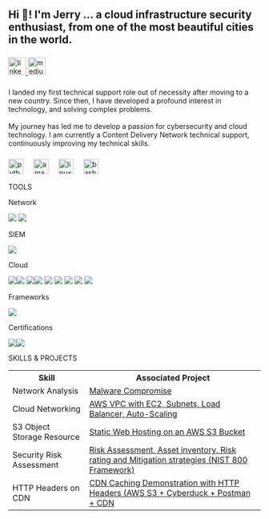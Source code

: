 <h2 align="left">Hi 👋! I'm Jerry ...  a cloud infrastructure security enthusiast, from one of the most beautiful cities in the world.</h2>

###

<div align="left">
  <a href="https://www.linkedin.com/in/jerry-odogwu" target="_blank">
    <img src="https://img.shields.io/static/v1?message=LinkedIn&logo=linkedin&label=&color=0077B5&logoColor=white&labelColor=&style=for-the-badge" height="35" alt="linkedin logo"  />
  </a>
  <a href="https://medium.com/@jerryodogwu" target="_blank">
    <img src="https://img.shields.io/static/v1?message=Medium&logo=medium&label=&color=12100E&logoColor=white&labelColor=&style=for-the-badge" height="35" alt="medium logo"  />
  </a>
</div>

###

<p align="left">I landed my first technical support role out of necessity after moving to a new country. Since then, I have developed a profound interest in technology, and solving complex problems. <br><br>My journey has led me to develop a passion for cybersecurity and cloud technology. I am currently a Content Delivery Network technical support, continuously improving my technical skills.</p>

###

<div align="left">
  <img src="https://cdn.jsdelivr.net/gh/devicons/devicon/icons/python/python-original.svg" height="30" alt="python logo"  />
  <img width="12" />
  <img src="https://cdn.jsdelivr.net/gh/devicons/devicon/icons/amazonwebservices/amazonwebservices-line-wordmark.svg" height="30" alt="amazonwebservices logo"  />
  <img width="12" />
  <img src="https://cdn.jsdelivr.net/gh/devicons/devicon/icons/linux/linux-original.svg" height="30" alt="linux logo"  />
  <img width="12" />
  <img src="https://cdn.jsdelivr.net/gh/devicons/devicon/icons/bash/bash-original.svg" height="30" alt="bash logo"  />
</div>



<p align="left">TOOLS</p>



<p align="left">Network</p>

<div>
  <img src="https://img.shields.io/badge/-Wireshark-1679A7?&style=for-the-badge&logo=Wireshark&logoColor=white" /> <img src="https://img.shields.io/badge/-tcpdump-4B275F?&style=for-the-badge&logoColor=white" />
</div>


<p align="left">SIEM</p>

<div>
  <img src="https://img.shields.io/badge/-Splunk-000000?&style=for-the-badge&logo=Splunk&logoColor=white" />
</div>


<p align="left">Cloud</p>

<div>
  <img src="https://img.shields.io/badge/-Amazon%20S3-FF9900?&style=for-the-badge&logo=Amazon-AWS&logoColor=white" /><img src="https://img.shields.io/badge/-VMware-607078?&style=for-the-badge&logo=VMware&logoColor=white" /> <img src="https://img.shields.io/badge/-VirtualBox-183A61?&style=for-the-badge&logo=VirtualBox&logoColor=white" /><img src="https://img.shields.io/badge/-AWS%20Compute-FF9900?&style=for-the-badge&logo=Amazon-AWS&logoColor=white" />
<img src="https://img.shields.io/badge/-AWS%20Storage-569A31?&style=for-the-badge&logo=Amazon-AWS&logoColor=white" />
<img src="https://img.shields.io/badge/-AWS%20Networking-146EB4?&style=for-the-badge&logo=Amazon-AWS&logoColor=white" />
<img src="https://img.shields.io/badge/-AWS%20Content%20Delivery-FF6600?&style=for-the-badge&logo=Amazon-AWS&logoColor=white" />
<img src="https://img.shields.io/badge/-AWS%20Analytics-8C4FFF?&style=for-the-badge&logo=Amazon-AWS&logoColor=white" />
<img src="https://img.shields.io/badge/-AWS%20IAM-4B275F?&style=for-the-badge&logo=Amazon-AWS&logoColor=white" />
</div>


Frameworks

<div>
  <img src="https://img.shields.io/badge/-NIST%20800-6A5ACD?&style=for-the-badge&logoColor=white" />
</div>


<p align="left">Certifications</p>
<img src="https://img.shields.io/badge/-Google%20Cybersecurity%20Certificate-4285F4?&style=for-the-badge&logo=Google&logoColor=white" /><img src="https://img.shields.io/badge/-AWS%20Certified%20Cloud%20Practitioner-232F3E?&style=for-the-badge&logo=Amazon-AWS&logoColor=white" />


<p align="left">SKILLS & PROJECTS</p>
<table>
  <tr>
    <th>Skill</th>
    <th>Associated Project</th>
  </tr>
  <tr>
    <td>Network Analysis</td>
    <td><a href="https://github.com/freelance160/Network-Analysis-Malware-Compromise/blob/main/README.md">Malware Compromise</a></td>

  </tr>
  <tr>
    <td>Cloud Networking</td>
    <td><a href="https://github.com/freelance160/AWS-VPC-Networking-with-Application-Load-Balancer-and-Auto-Scaling/blob/main/README.md">AWS VPC with EC2, Subnets, Load Balancer, Auto-Scaling</a></td>
  </tr>
    <tr>
    <td>S3 Object Storage Resource</td>
    <td><a href="https://github.com/freelance160/Hosting-a-Static-Webpage-on-AWS-S3-Storage/blob/main/README.md">Static Web Hosting on an AWS S3 Bucket</a></td>
  </tr>
   <tr>
    <td>Security Risk Assessment</td>
    <td><a href="https://github.com/freelance160/Risk-Assessment-for-Medicare-Clinic-/blob/main/README.md">Risk Assessment, Asset inventory, Risk rating and Mitigation strategies (NIST 800 Framework)</a></td>
  </tr>
  <td>HTTP Headers on CDN </td>
    <td><a href="https://github.com/freelance160/CDN-and_HTTP-headers/blob/main/README.md">CDN Caching Demonstration with HTTP Headers (AWS S3 + Cyberduck + Postman + CDN</a></td>
  </tr>
</table>


<br clear="both">
